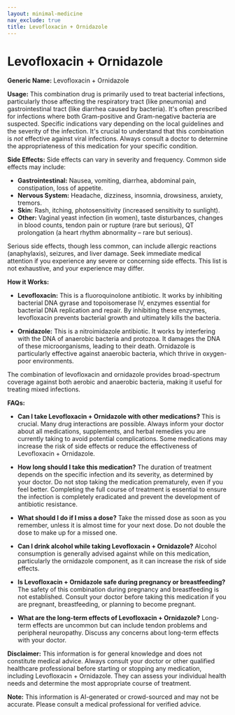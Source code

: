 ```yaml
---
layout: minimal-medicine
nav_exclude: true
title: Levofloxacin + Ornidazole
---
```


# Levofloxacin + Ornidazole

**Generic Name:** Levofloxacin + Ornidazole

**Usage:** This combination drug is primarily used to treat bacterial infections, particularly those affecting the respiratory tract (like pneumonia) and gastrointestinal tract (like diarrhea caused by bacteria). It's often prescribed for infections where both Gram-positive and Gram-negative bacteria are suspected.  Specific indications vary depending on the local guidelines and the severity of the infection. It's crucial to understand that this combination is *not* effective against viral infections.  Always consult a doctor to determine the appropriateness of this medication for your specific condition.

**Side Effects:**  Side effects can vary in severity and frequency.  Common side effects may include:

* **Gastrointestinal:** Nausea, vomiting, diarrhea, abdominal pain, constipation, loss of appetite.
* **Nervous System:** Headache, dizziness, insomnia, drowsiness, anxiety, tremors.
* **Skin:** Rash, itching, photosensitivity (increased sensitivity to sunlight).
* **Other:**  Vaginal yeast infection (in women),  taste disturbances, changes in blood counts, tendon pain or rupture (rare but serious),  QT prolongation (a heart rhythm abnormality – rare but serious).

Serious side effects, though less common, can include allergic reactions (anaphylaxis), seizures, and liver damage.  Seek immediate medical attention if you experience any severe or concerning side effects.  This list is not exhaustive, and your experience may differ.


**How it Works:**

* **Levofloxacin:** This is a fluoroquinolone antibiotic. It works by inhibiting bacterial DNA gyrase and topoisomerase IV, enzymes essential for bacterial DNA replication and repair.  By inhibiting these enzymes, levofloxacin prevents bacterial growth and ultimately kills the bacteria.

* **Ornidazole:** This is a nitroimidazole antibiotic.  It works by interfering with the DNA of anaerobic bacteria and protozoa. It damages the DNA of these microorganisms, leading to their death.  Ornidazole is particularly effective against anaerobic bacteria, which thrive in oxygen-poor environments.

The combination of levofloxacin and ornidazole provides broad-spectrum coverage against both aerobic and anaerobic bacteria, making it useful for treating mixed infections.


**FAQs:**

* **Can I take Levofloxacin + Ornidazole with other medications?**  This is crucial.  Many drug interactions are possible.  Always inform your doctor about all medications, supplements, and herbal remedies you are currently taking to avoid potential complications.  Some medications may increase the risk of side effects or reduce the effectiveness of Levofloxacin + Ornidazole.

* **How long should I take this medication?**  The duration of treatment depends on the specific infection and its severity, as determined by your doctor. Do not stop taking the medication prematurely, even if you feel better. Completing the full course of treatment is essential to ensure the infection is completely eradicated and prevent the development of antibiotic resistance.

* **What should I do if I miss a dose?** Take the missed dose as soon as you remember, unless it is almost time for your next dose.  Do not double the dose to make up for a missed one.

* **Can I drink alcohol while taking Levofloxacin + Ornidazole?** Alcohol consumption is generally advised against while on this medication, particularly the ornidazole component, as it can increase the risk of side effects.

* **Is Levofloxacin + Ornidazole safe during pregnancy or breastfeeding?**  The safety of this combination during pregnancy and breastfeeding is not established. Consult your doctor before taking this medication if you are pregnant, breastfeeding, or planning to become pregnant.

* **What are the long-term effects of Levofloxacin + Ornidazole?**  Long-term effects are uncommon but can include tendon problems and peripheral neuropathy.  Discuss any concerns about long-term effects with your doctor.


**Disclaimer:** This information is for general knowledge and does not constitute medical advice.  Always consult your doctor or other qualified healthcare professional before starting or stopping any medication, including Levofloxacin + Ornidazole.  They can assess your individual health needs and determine the most appropriate course of treatment.


**Note:** This information is AI-generated or crowd-sourced and may not be accurate. Please consult a medical professional for verified advice.